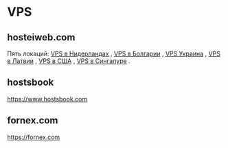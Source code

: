 # VPS

## hosteiweb.com
Пять локаций:  [VPS в Нидерландах](https://hosteiweb.com/vps-netherlands)  ,  [VPS в Болгарии](https://hosteiweb.com/vps-bulgaria)  ,  [VPS Украина](https://hosteiweb.com/vps-ukraine)  ,  [VPS в Латвии](https://hosteiweb.com/vps-latvia)  ,  [VPS в США](https://hosteiweb.com/vps-usa)  ,  [VPS в Сингапуре](https://hosteiweb.com/vps-singapore)  .

## hostsbook

https://www.hostsbook.com

## fornex.com

https://fornex.com